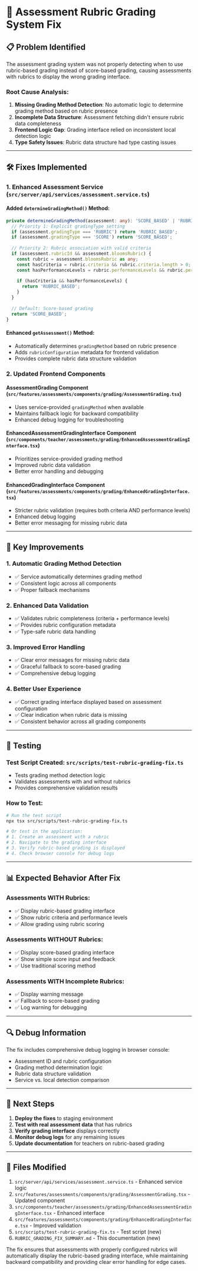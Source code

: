 # 🔧 Assessment Rubric Grading System Fix

## 📋 **Problem Identified**

The assessment grading system was not properly detecting when to use rubric-based grading instead of score-based grading, causing assessments with rubrics to display the wrong grading interface.

### **Root Cause Analysis:**
1. **Missing Grading Method Detection**: No automatic logic to determine grading method based on rubric presence
2. **Incomplete Data Structure**: Assessment fetching didn't ensure rubric data completeness
3. **Frontend Logic Gap**: Grading interface relied on inconsistent local detection logic
4. **Type Safety Issues**: Rubric data structure had type casting issues

---

## 🛠 **Fixes Implemented**

### **1. Enhanced Assessment Service** (`src/server/api/services/assessment.service.ts`)

#### **Added `determineGradingMethod()` Method:**
```typescript
private determineGradingMethod(assessment: any): 'SCORE_BASED' | 'RUBRIC_BASED' {
  // Priority 1: Explicit gradingType setting
  if (assessment.gradingType === 'RUBRIC') return 'RUBRIC_BASED';
  if (assessment.gradingType === 'SCORE') return 'SCORE_BASED';
  
  // Priority 2: Rubric association with valid criteria
  if (assessment.rubricId && assessment.bloomsRubric) {
    const rubric = assessment.bloomsRubric as any;
    const hasCriteria = rubric.criteria && rubric.criteria.length > 0;
    const hasPerformanceLevels = rubric.performanceLevels && rubric.performanceLevels.length > 0;
    
    if (hasCriteria && hasPerformanceLevels) {
      return 'RUBRIC_BASED';
    }
  }
  
  // Default: Score-based grading
  return 'SCORE_BASED';
}
```

#### **Enhanced `getAssessment()` Method:**
- Automatically determines `gradingMethod` based on rubric presence
- Adds `rubricConfiguration` metadata for frontend validation
- Provides complete rubric data structure validation

### **2. Updated Frontend Components**

#### **AssessmentGrading Component** (`src/features/assessments/components/grading/AssessmentGrading.tsx`)
- Uses service-provided `gradingMethod` when available
- Maintains fallback logic for backward compatibility
- Enhanced debug logging for troubleshooting

#### **EnhancedAssessmentGradingInterface Component** (`src/components/teacher/assessments/grading/EnhancedAssessmentGradingInterface.tsx`)
- Prioritizes service-provided grading method
- Improved rubric data validation
- Better error handling and debugging

#### **EnhancedGradingInterface Component** (`src/features/assessments/components/grading/EnhancedGradingInterface.tsx`)
- Stricter rubric validation (requires both criteria AND performance levels)
- Enhanced debug logging
- Better error messaging for missing rubric data

---

## 🎯 **Key Improvements**

### **1. Automatic Grading Method Detection**
- ✅ Service automatically determines grading method
- ✅ Consistent logic across all components
- ✅ Proper fallback mechanisms

### **2. Enhanced Data Validation**
- ✅ Validates rubric completeness (criteria + performance levels)
- ✅ Provides rubric configuration metadata
- ✅ Type-safe rubric data handling

### **3. Improved Error Handling**
- ✅ Clear error messages for missing rubric data
- ✅ Graceful fallback to score-based grading
- ✅ Comprehensive debug logging

### **4. Better User Experience**
- ✅ Correct grading interface displayed based on assessment configuration
- ✅ Clear indication when rubric data is missing
- ✅ Consistent behavior across all grading components

---

## 🧪 **Testing**

### **Test Script Created:** `src/scripts/test-rubric-grading-fix.ts`
- Tests grading method detection logic
- Validates assessments with and without rubrics
- Provides comprehensive validation results

### **How to Test:**
```bash
# Run the test script
npx tsx src/scripts/test-rubric-grading-fix.ts

# Or test in the application:
# 1. Create an assessment with a rubric
# 2. Navigate to the grading interface
# 3. Verify rubric-based grading is displayed
# 4. Check browser console for debug logs
```

---

## 📊 **Expected Behavior After Fix**

### **Assessments WITH Rubrics:**
- ✅ Display rubric-based grading interface
- ✅ Show rubric criteria and performance levels
- ✅ Allow grading using rubric scoring

### **Assessments WITHOUT Rubrics:**
- ✅ Display score-based grading interface
- ✅ Show simple score input and feedback
- ✅ Use traditional scoring method

### **Assessments WITH Incomplete Rubrics:**
- ✅ Display warning message
- ✅ Fallback to score-based grading
- ✅ Log warning for debugging

---

## 🔍 **Debug Information**

The fix includes comprehensive debug logging in browser console:
- Assessment ID and rubric configuration
- Grading method determination logic
- Rubric data structure validation
- Service vs. local detection comparison

---

## 🚀 **Next Steps**

1. **Deploy the fixes** to staging environment
2. **Test with real assessment data** that has rubrics
3. **Verify grading interface** displays correctly
4. **Monitor debug logs** for any remaining issues
5. **Update documentation** for teachers on rubric-based grading

---

## 📝 **Files Modified**

1. `src/server/api/services/assessment.service.ts` - Enhanced service logic
2. `src/features/assessments/components/grading/AssessmentGrading.tsx` - Updated component
3. `src/components/teacher/assessments/grading/EnhancedAssessmentGradingInterface.tsx` - Enhanced interface
4. `src/features/assessments/components/grading/EnhancedGradingInterface.tsx` - Improved validation
5. `src/scripts/test-rubric-grading-fix.ts` - Test script (new)
6. `RUBRIC_GRADING_FIX_SUMMARY.md` - This documentation (new)

The fix ensures that assessments with properly configured rubrics will automatically display the rubric-based grading interface, while maintaining backward compatibility and providing clear error handling for edge cases.
